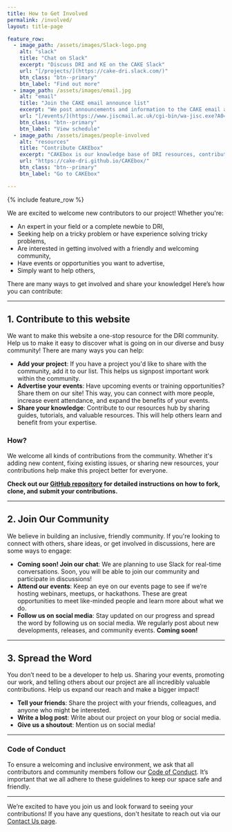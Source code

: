 ```yaml
---
title: How to Get Involved
permalink: /involved/
layout: title-page

feature_row:
  - image_path: /assets/images/Slack-logo.png
    alt: "slack"
    title: "Chat on Slack"
    excerpt: "Discuss DRI and KE on the CAKE Slack"
    url: "[/projects/](https://cake-dri.slack.com/)"
    btn_class: "btn--primary"
    btn_label: "Find out more"
  - image_path: /assets/images/email.jpg
    alt: "email"
    title: "Join the CAKE email announce list"
    excerpt: "We post announcements and information to the CAKE email announcement list"
    url: "[/events/](https://www.jiscmail.ac.uk/cgi-bin/wa-jisc.exe?A0=CAKE-ANNOUNCE)"
    btn_class: "btn--primary"
    btn_label: "View schedule"
  - image_path: /assets/images/people-involved
    alt: "resources"
    title: "Contribute CAKEbox"
    excerpt: "CAKEbox is our knowledge base of DRI resources, contributed by the community"
    url: "https://cake-dri.github.io/CAKEbox/"
    btn_class: "btn--primary"
    btn_label: "Go to CAKEbox"

---
```


{% include feature_row %}    

We are excited to welcome new contributors to our project! Whether you're: 

* An expert in your field or a complete newbie to DRI,
* Seeking help on a tricky problem or have experience solving tricky problems, 
* Are interested in getting involved with a friendly and welcoming community, 
* Have events or opportunities you want to advertise, 
* Simply want to help others, 

There are many ways to get involved and share your knowledgeI Here’s how you can contribute:

---

## 1. Contribute to this website 

We want to make this website a one-stop resource for the DRI community. Help us to make it easy to discover what is going on in our diverse and busy community! There are many ways you can help:

- **Add your project**: If you have a project you'd like to share with the community, add it to our list. This helps us signpost important work within the community.
- **Advertise your events**: Have upcoming events or training opportunities? Share them on our site! This way, you can connect with more people, increase event attendance, and expand the benefits of your events.
- **Share your knowledge**: Contribute to our resources hub by sharing guides, tutorials, and valuable resources. This will help others learn and benefit from your expertise. 

### How? 
We welcome all kinds of contributions from the community. Whether it's adding new content, fixing existing issues, or sharing new resources, your contributions help make this project better for everyone.

**Check out our [GitHub repository](https://github.com/CAKE-DRI/cake.github.io) for detailed instructions on how to fork, clone, and submit your contributions.**

---

## 2. Join Our Community

We believe in building an inclusive, friendly community. If you're looking to connect with others, share ideas, or get involved in discussions, here are some ways to engage:

- **Coming soon! Join our chat**: We are planning to use Slack for real-time conversations. Soon, you will be able to join our community and participate in discussions!
- **Attend our events**: Keep an eye on our events page to see if we’re hosting webinars, meetups, or hackathons. These are great opportunities to meet like-minded people and learn more about what we do.
- **Follow us on social media**: Stay updated on our progress and spread the word by following us on social media. We regularly post about new developments, releases, and community events. **Coming soon!**

---

## 3. Spread the Word

You don’t need to be a developer to help us. Sharing your events, promoting our work, and telling others about our project are all incredibly valuable contributions. Help us expand our reach and make a bigger impact!

- **Tell your friends**: Share the project with your friends, colleagues, and anyone who might be interested.
- **Write a blog post**: Write about our project on your blog or social media.
- **Give us a shoutout**: Mention us on social media!

---

### Code of Conduct

To ensure a welcoming and inclusive environment, we ask that all contributors and community members follow our [Code of Conduct](/code-of-conduct/). It’s important that we all adhere to these guidelines to keep our space safe and friendly.

---

We’re excited to have you join us and look forward to seeing your contributions! If you have any questions, don't hesitate to reach out via our [Contact Us page](/contact-us/).
